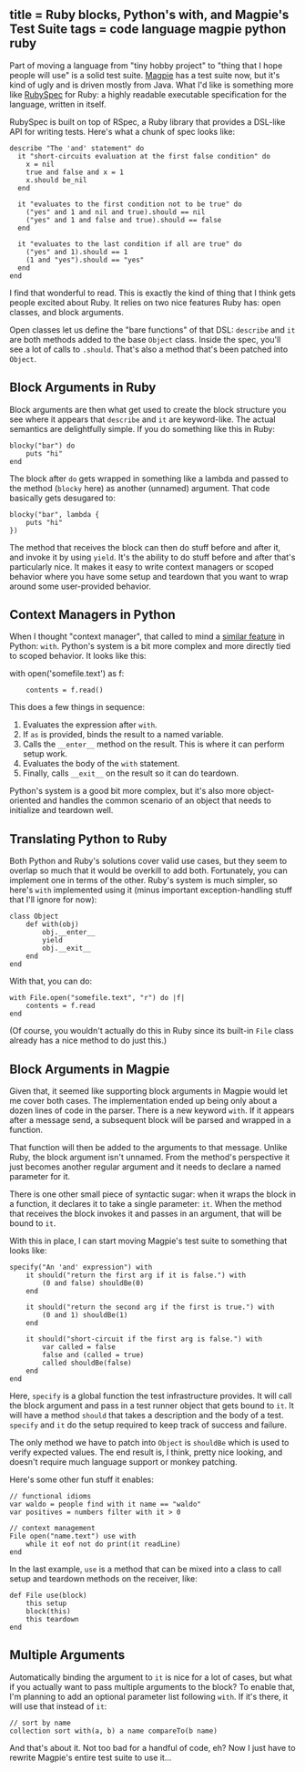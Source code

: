 title = Ruby blocks, Python's with, and Magpie's Test Suite
tags = code language magpie python ruby
---
Part of moving a language from "tiny hobby project" to "thing that I hope
people will use" is a solid test suite. [Magpie](http://magpie.stuffwithstuff.com/) has a test suite now, but
it's kind of ugly and is driven mostly from Java. What I'd like is something
more like [RubySpec](http://www.rubyspec.org/) for Ruby: a highly readable executable specification
for the language, written in itself.


RubySpec is built on top of RSpec, a Ruby library that provides a DSL-like API
for writing tests. Here's what a chunk of spec looks like:


    describe "The 'and' statement" do
      it "short-circuits evaluation at the first false condition" do
        x = nil
        true and false and x = 1
        x.should be_nil
      end

      it "evaluates to the first condition not to be true" do
        ("yes" and 1 and nil and true).should == nil
        ("yes" and 1 and false and true).should == false
      end

      it "evaluates to the last condition if all are true" do
        ("yes" and 1).should == 1
        (1 and "yes").should == "yes"
      end
    end

I find that wonderful to read. This is exactly the kind of thing that I think
gets people excited about Ruby. It relies on two nice features Ruby has: open
classes, and block arguments.

Open classes let us define the "bare functions" of that DSL: `describe` and
`it` are both methods added to the base `Object` class. Inside the spec,
you'll see a lot of calls to `.should`. That's also a method that's been
patched into `Object`.

## Block Arguments in Ruby

Block arguments are then what get used to create the block structure you see
where it appears that `describe` and `it` are keyword-like. The actual
semantics are delightfully simple. If you do something like this in Ruby:


    blocky("bar") do
        puts "hi"
    end

The block after `do` gets wrapped in something like a lambda and passed to the
method (`blocky` here) as another (unnamed) argument. That code basically gets
desugared to:


    blocky("bar", lambda {
        puts "hi"
    })

The method that receives the block can then do stuff before and after it, and
invoke it by using `yield`. It's the ability to do stuff before and after
that's particularly nice. It makes it easy to write context managers or scoped
behavior where you have some setup and teardown that you want to wrap around
some user-provided behavior.

## Context Managers in Python

When I thought "context manager", that called to mind a [similar feature](http://www.python.org/dev/peps/pep-0343/)
in Python: `with`. Python's system is a bit more complex and more directly
tied to scoped behavior. It looks like this:



with open('somefile.text') as f:

        contents = f.read()

This does a few things in sequence:

  1. Evaluates the expression after `with`.
  2. If `as` is provided, binds the result to a named variable.
  3. Calls the `__enter__` method on the result. This is where it can perform setup work.
  4. Evaluates the body of the `with` statement.
  5. Finally, calls `__exit__` on the result so it can do teardown.

Python's system is a good bit more complex, but it's also more object-oriented
and handles the common scenario of an object that needs to initialize and
teardown well.

## Translating Python to Ruby

Both Python and Ruby's solutions cover valid use cases, but they seem to
overlap so much that it would be overkill to add both. Fortunately, you can
implement one in terms of the other. Ruby's system is much simpler, so here's
`with` implemented using it (minus important exception-handling stuff that
I'll ignore for now):


    class Object
        def with(obj)
            obj.__enter__
            yield
            obj.__exit__
        end
    end

With that, you can do:


    with File.open("somefile.text", "r") do |f|
        contents = f.read
    end

(Of course, you wouldn't actually do this in Ruby since its built-in `File`
class already has a nice method to do just this.)

## Block Arguments in Magpie

Given that, it seemed like supporting block arguments in Magpie would let me
cover both cases. The implementation ended up being only about a dozen lines
of code in the parser. There is a new keyword `with`. If it appears after a
message send, a subsequent block will be parsed and wrapped in a function.

That function will then be added to the arguments to that message. Unlike
Ruby, the block argument isn't unnamed. From the method's perspective it just
becomes another regular argument and it needs to declare a named parameter for
it.

There is one other small piece of syntactic sugar: when it wraps the block in
a function, it declares it to take a single parameter: `it`. When the method
that receives the block invokes it and passes in an argument, that will be
bound to `it`.

With this in place, I can start moving Magpie's test suite to something that
looks like:


    specify("An 'and' expression") with
        it should("return the first arg if it is false.") with
            (0 and false) shouldBe(0)
        end

        it should("return the second arg if the first is true.") with
            (0 and 1) shouldBe(1)
        end

        it should("short-circuit if the first arg is false.") with
            var called = false
            false and (called = true)
            called shouldBe(false)
        end
    end

Here, `specify` is a global function the test infrastructure provides. It will
call the block argument and pass in a test runner object that gets bound to
`it`. It will have a method `should` that takes a description and the body of
a test. `specify` and `it` do the setup required to keep track of success and
failure.

The only method we have to patch into `Object` is `shouldBe` which is used to
verify expected values. The end result is, I think, pretty nice looking, and
doesn't require much language support or monkey patching.

Here's some other fun stuff it enables:


    // functional idioms
    var waldo = people find with it name == "waldo"
    var positives = numbers filter with it > 0

    // context management
    File open("name.text") use with
        while it eof not do print(it readLine)
    end

In the last example, `use` is a method that can be mixed into a class to call
setup and teardown methods on the receiver, like:


    def File use(block)
        this setup
        block(this)
        this teardown
    end

## Multiple Arguments

Automatically binding the argument to `it` is nice for a lot of cases, but
what if you actually want to pass multiple arguments to the block? To enable
that, I'm planning to add an optional parameter list following `with`. If it's
there, it will use that instead of `it`:


    // sort by name
    collection sort with(a, b) a name compareTo(b name)

And that's about it. Not too bad for a handful of code, eh? Now I just have to
rewrite Magpie's entire test suite to use it…
